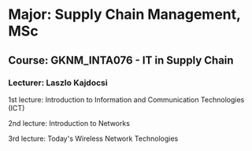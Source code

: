 # Major: Supply Chain Management, MSc  

## Course: GKNM_INTA076 - IT in Supply Chain

### Lecturer: Laszlo Kajdocsi

1st lecture: Introduction to Information and Communication Technologies (ICT)

2nd lecture: Introduction to Networks

3rd lecture: Today's Wireless Network Technologies
